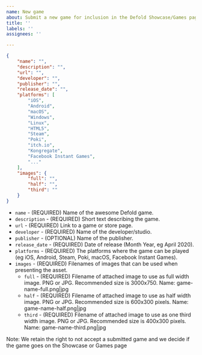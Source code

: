 ```yaml
---
name: New game
about: Submit a new game for inclusion in the Defold Showcase/Games page on www.defold.com/showcase
title: ''
labels: ''
assignees: ''

---
```


```json
{
    "name": "",
	"description": "",
    "url": "",
    "developer": "",
    "publisher": "",
    "release_date": "",
    "platforms": [
        "iOS",
        "Android",
        "macOS",
        "Windows",
        "Linux",
        "HTML5",
        "Steam",
        "Poki",
        "itch.io",
        "Kongregate",
        "Facebook Instant Games",
        "..."
    ],
    "images": {
        "full": "",
        "half": "",
        "third": ""
    }
}
```

* `name` - (REQUIRED) Name of the awesome Defold game.
* `description` - (REQUIRED) Short text describing the game.
* `url` - (REQUIRED) Link to a game or store page.
* `developer` - (REQUIRED) Name of the developer/studio.
* `publisher` - (OPTIONAL) Name of the publisher.
* `release_date` - (REQUIRED) Date of release (Month Year, eg April 2020).
* `platforms` - (REQUIRED) The platforms where the game can be played (eg iOS, Android, Steam, Poki, macOS, Facebook Instant Games).
* `images` - (REQUIRED) Filenames of images that can be used when presenting the asset.
  * `full` - (REQUIRED) Filename of attached image to use as full width image. PNG or JPG. Recommended size is 3000x750. Name: game-name-full.png|jpg
  * `half` - (REQUIRED) Filename of attached image to use as half width image. PNG or JPG. Recommended size is 600x300 pixels. Name: game-name-half.png|jpg
  * `third` - (REQUIRED) Filename of attached image to use as one third width image. PNG or JPG. Recommended size is 400x300 pixels. Name: game-name-third.png|jpg

Note: We retain the right to not accept a submitted game and we decide if the game goes on the Showcase or Games page
